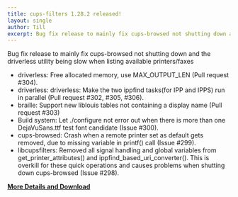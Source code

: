 ```yaml
---
title: cups-filters 1.28.2 released!
layout: single
author: Till
excerpt: Bug fix release to mainly fix cups-browsed not shutting down and the driverless utility being slow when listing available printers/faxes
---
```

Bug fix release to mainly fix cups-browsed not shutting down and the driverless utility being slow when listing available printers/faxes
- driverless: Free allocated memory, use MAX_OUTPUT_LEN (Pull request #304).
- driverless: driverless: Make the two ippfind tasks(for IPP and IPPS) run in parallel (Pull request #302, #305, #306).
- braille: Support new liblouis tables not containing a display name (Pull request #303)
- Build system: Let ./configure not error out when there is more than one DejaVuSans.ttf test font candidate (Issue #300).
- cups-browsed: Crash when a remote printer set as default gets removed, due to missing variable in printf() call (Issue #299).
- libcupsfilters: Removed all signal handling and global variables from get_printer_attributes() and ippfind_based_uri_converter(). This is overkill for these quick operations and causes problems when shutting down cups-browsed (Issue #298).

[**More Details and Download**](https://github.com/OpenPrinting/cups-filters/releases/tag/1.28.2)
